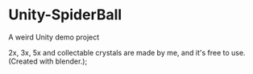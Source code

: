 # Unity-SpiderBall
A weird Unity demo project

2x, 3x, 5x and collectable crystals are made by me, and it's free to use. (Created with blender.);
